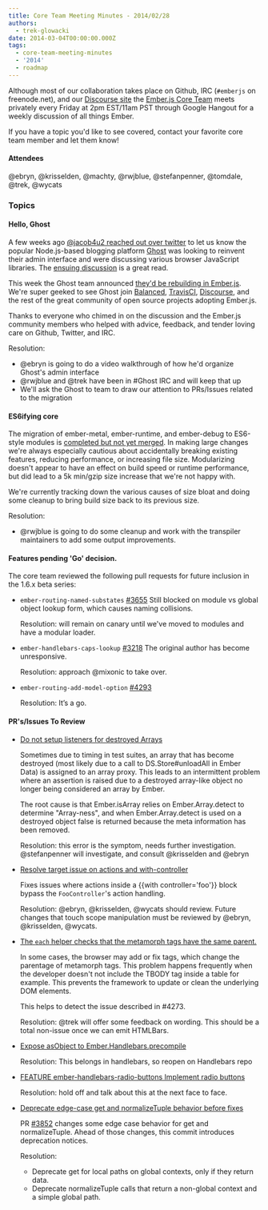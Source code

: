 ```yaml
---
title: Core Team Meeting Minutes - 2014/02/28
authors:
  - trek-glowacki
date: 2014-03-04T00:00:00.000Z
tags:
  - core-team-meeting-minutes
  - '2014'
  - roadmap
---
```



Although most of our collaboration takes place on Github, IRC
(`#emberjs` on freenode.net), and our [Discourse site](http://discuss.emberjs.com/)
the [Ember.js Core Team](/team) meets privately every
Friday at 2pm EST/11am PST through Google Hangout for a weekly
discussion of all things Ember.

If you have a topic you'd like to see covered, contact your favorite
core team member and let them know!

#### Attendees

@ebryn, @krisselden, @machty, @rwjblue, @stefanpenner, @tomdale, @trek, @wycats

### Topics

#### Hello, Ghost

A few weeks ago [@jacob4u2 reached out over twitter](https://twitter.com/jacob4u2/status/434059022220541952)
to let us know the popular Node.js-based blogging platform [Ghost](https://ghost.org/) was looking to
reinvent their admin interface and were discussing various browser JavaScript libraries. The
[ensuing discussion](https://github.com/TryGhost/Ghost/issues/2144) is a great read.

This week the Ghost team announced [they'd be rebuilding in Ember.js](http://dev.ghost.org/hello-ember/).
We're super geeked to see Ghost join [Balanced](https://www.balancedpayments.com/),
[TravisCI](https://travis-ci.org/), [Discourse](http://www.discourse.org/), and the rest of the
great community of open source projects adopting Ember.js.

Thanks to everyone who chimed in on the discussion and the Ember.js community members who
helped with advice, feedback, and tender loving care on Github, Twitter, and IRC.

Resolution:

* @ebryn is going to do a video walkthrough of how he'd organize Ghost's admin interface
* @rwjblue and @trek have been in #Ghost IRC and will keep that up
* We'll ask the Ghost to team to draw our attention to PRs/Issues related to the migration


#### ES6ifying core

The migration of ember-metal, ember-runtime, and ember-debug to ES6-style modules is
[completed but not yet merged](https://github.com/emberjs/ember.js/pull/4374).  In making
large changes we're always especially cautious about accidentally breaking existing
features, reducing performance, or increasing file size. Modularizing doesn't appear to have
an effect on build speed or runtime performance, but did lead to a 5k min/gzip size increase
that we're not happy with.

We're currently tracking down the various causes of size bloat and doing some cleanup
to bring build size back to its previous size.

Resolution:

* @rwjblue is going to do some cleanup and work with the transpiler
  maintainers to add some output improvements.


#### Features pending 'Go' decision.

The core team reviewed the following pull requests for future inclusion in
the 1.6.x beta series:

* `ember-routing-named-substates` [#3655](https://github.com/emberjs/ember.js/pull/3655)
    Still blocked on module vs global object lookup form, which causes naming collisions.

    Resolution: will remain on canary until we've moved to modules and have a modular
    loader.

* `ember-handlebars-caps-lookup` [#3218](https://github.com/emberjs/ember.js/pull/3218)
    The original author has become unresponsive.

    Resolution: approach @mixonic to take over.


* `ember-routing-add-model-option` [#4293](https://github.com/emberjs/ember.js/pull/4293)

    Resolution: It’s a go.


#### PR's/Issues To Review

* [Do not setup listeners for destroyed Arrays](https://github.com/emberjs/ember.js/pull/4436)

    Sometimes due to timing in test suites, an array that has become
    destroyed (most likely due to a call to DS.Store#unloadAll in Ember Data)
    is assigned to an array proxy. This leads to an intermittent problem
    where an assertion is raised due to a destroyed array-like object
    no longer being considered an array by Ember.

    The root cause is that Ember.isArray relies on Ember.Array.detect to
    determine "Array-ness", and when Ember.Array.detect is used on a
    destroyed object false is returned because the meta information has
    been removed.

    Resolution: this error is the symptom, needs further investigation.
    @stefanpenner will investigate, and consult @krisselden and @ebryn

* [Resolve target issue on actions and with-controller](https://github.com/emberjs/ember.js/pull/4401)

    Fixes issues where actions inside a {{with controller='foo'}}
    block bypass the `FooController`'s action handling.

    Resolution: @ebryn, @krisselden, @wycats should review. Future changes that touch
    scope manipulation must be reviewed by @ebryn, @krisselden,  @wycats.

* [The `each` helper checks that the metamorph tags have the same parent.](https://github.com/emberjs/ember.js/pull/4404)

    In some cases, the browser may add or fix tags, which change the
    parentage of metamorph tags. This problem happens frequently when the
    developer doesn't not include the TBODY tag inside a table for example.
    This prevents the framework to update or clean the underlying DOM
    elements.

    This helps to detect the issue described in #4273.

    Resolution: @trek will offer some feedback on wording. This should be a total non-issue
    once we can emit HTMLBars.


* [Expose asObject to Ember.Handlebars.precompile](https://github.com/emberjs/ember.js/pull/4097)

    Resolution: This belongs in handlebars, so reopen on Handlebars repo


* [FEATURE ember-handlebars-radio-buttons Implement radio buttons](https://github.com/emberjs/ember.js/pull/4352)

    Resolution: hold off and talk about this at the next face to face.


<!-- alex disable simple -->
* [Deprecate edge-case get and normalizeTuple behavior before fixes](https://github.com/emberjs/ember.js/pull/4124)

    PR [#3852](https://github.com/emberjs/ember.js/pull/3852) changes some edge case behavior for get and normalizeTuple. Ahead of those changes, this commit introduces deprecation notices.

    Resolution:

    * Deprecate get for local paths on global contexts, only if they
    return data.
    * Deprecate normalizeTuple calls that return a non-global context
    and a simple global path.
<!-- alex enable simple -->
